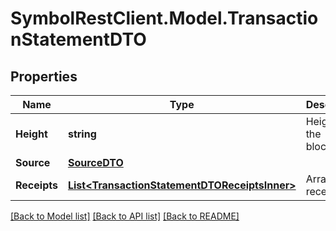 # SymbolRestClient.Model.TransactionStatementDTO

## Properties

Name | Type | Description | Notes
------------ | ------------- | ------------- | -------------
**Height** | **string** | Height of the blockchain. | 
**Source** | [**SourceDTO**](SourceDTO.md) |  | 
**Receipts** | [**List&lt;TransactionStatementDTOReceiptsInner&gt;**](TransactionStatementDTOReceiptsInner.md) | Array of receipts. | 

[[Back to Model list]](../README.md#documentation-for-models) [[Back to API list]](../README.md#documentation-for-api-endpoints) [[Back to README]](../README.md)

